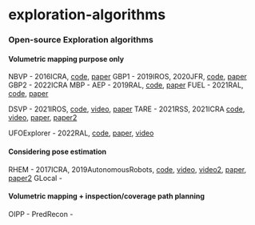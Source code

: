 # exploration-algorithms

### Open-source Exploration algorithms
#### Volumetric mapping purpose only
NBVP - 2016ICRA, [code](https://github.com/ethz-asl/nbvplanner), [paper](https://ieeexplore.ieee.org/document/7487281)
GBP1 - 2019IROS, 2020JFR, [code](), [paper]()
GBP2 - 2022ICRA
MBP - 
AEP - 2019RAL, [code](), [paper]()
FUEL - 2021RAL, [code](), [paper]()

DSVP - 2021IROS, [code](https://github.com/HongbiaoZ/dsv_planner), [video](https://youtu.be/1yLLIZIIsDk), [paper](https://ieeexplore.ieee.org/document/9636473)
TARE - 2021RSS, 2021ICRA [code](https://github.com/caochao39/tare_planner), [video](https://youtu.be/pIo64S-uOoI), [paper](http://www.roboticsproceedings.org/rss17/p018.pdf), [paper2](https://ieeexplore.ieee.org/document/9561916)

UFOExplorer - 2022RAL, [code](https://github.com/UnknownFreeOccupied/UFOExplorer), [paper](https://ieeexplore.ieee.org/document/9681328), [video](https://youtu.be/MWrRXaaW-bg)

#### Considering pose estimation
RHEM - 2017ICRA, 2019AutonomousRobots, [code](https://github.com/ntnu-arl/rhem_planner), [video](https://youtu.be/iveNtQyUut4), [video2](https://youtu.be/LtQ7sPbHqr0), [paper](https://ieeexplore.ieee.org/document/7989531), [paper2](https://youtu.be/LtQ7sPbHqr0)
GLocal - 

#### Volumetric mapping + inspection/coverage path planning
OIPP - 
PredRecon - 
